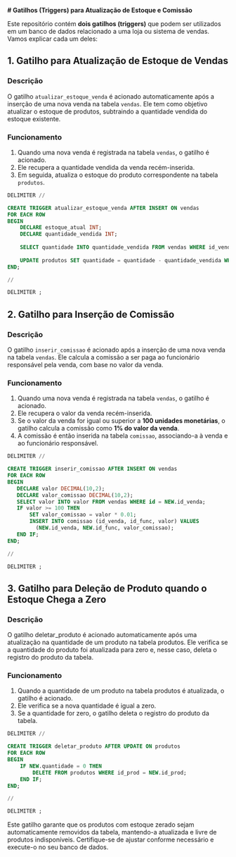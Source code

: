 **# Gatilhos (Triggers) para Atualização de Estoque e Comissão**

Este repositório contém **dois gatilhos (triggers)** que podem ser utilizados em um banco de dados relacionado a uma loja ou sistema de vendas. Vamos explicar cada um deles:

## 1. Gatilho para Atualização de Estoque de Vendas

### Descrição
O gatilho `atualizar_estoque_venda` é acionado automaticamente após a inserção de uma nova venda na tabela `vendas`. Ele tem como objetivo atualizar o estoque de produtos, subtraindo a quantidade vendida do estoque existente.

### Funcionamento
1. Quando uma nova venda é registrada na tabela `vendas`, o gatilho é acionado.
2. Ele recupera a quantidade vendida da venda recém-inserida.
3. Em seguida, atualiza o estoque do produto correspondente na tabela `produtos`.

```sql
DELIMITER //

CREATE TRIGGER atualizar_estoque_venda AFTER INSERT ON vendas
FOR EACH ROW 
BEGIN 
    DECLARE estoque_atual INT;
    DECLARE quantidade_vendida INT;
    
    SELECT quantidade INTO quantidade_vendida FROM vendas WHERE id_venda = NEW.id_venda;
    
    UPDATE produtos SET quantidade = quantidade - quantidade_vendida WHERE id_prod = NEW.id_produtos;
END;

//

DELIMITER ;
```

## 2. Gatilho para Inserção de Comissão

### Descrição
O gatilho `inserir_comissao` é acionado após a inserção de uma nova venda na tabela `vendas`. Ele calcula a comissão a ser paga ao funcionário responsável pela venda, com base no valor da venda.

### Funcionamento
1. Quando uma nova venda é registrada na tabela `vendas`, o gatilho é acionado.
2. Ele recupera o valor da venda recém-inserida.
3. Se o valor da venda for igual ou superior a **100 unidades monetárias**, o gatilho calcula a comissão como **1% do valor da venda**.
4. A comissão é então inserida na tabela `comissao`, associando-a à venda e ao funcionário responsável.

```sql
DELIMITER //

CREATE TRIGGER inserir_comissao AFTER INSERT ON vendas
FOR EACH ROW 
BEGIN 
   DECLARE valor DECIMAL(10,2);
   DECLARE valor_comissao DECIMAL(10,2);
   SELECT valor INTO valor FROM vendas WHERE id = NEW.id_venda;
   IF valor >= 100 THEN 
       SET valor_comissao = valor * 0.01;
       INSERT INTO comissao (id_venda, id_func, valor) VALUES
         (NEW.id_venda, NEW.id_func, valor_comissao);
   END IF;
END;

//

DELIMITER ;
```

## 3. Gatilho para Deleção de Produto quando o Estoque Chega a Zero
### Descrição
O gatilho deletar_produto é acionado automaticamente após uma atualização na quantidade de um produto na tabela produtos. Ele verifica se a quantidade do produto foi atualizada para zero e, nesse caso, deleta o registro do produto da tabela.

### Funcionamento
1. Quando a quantidade de um produto na tabela produtos é atualizada, o gatilho é acionado.
2. Ele verifica se a nova quantidade é igual a zero.
3. Se a quantidade for zero, o gatilho deleta o registro do produto da tabela.
```sql
DELIMITER //

CREATE TRIGGER deletar_produto AFTER UPDATE ON produtos
FOR EACH ROW
BEGIN
    IF NEW.quantidade = 0 THEN
        DELETE FROM produtos WHERE id_prod = NEW.id_prod;
    END IF;
END;

//

DELIMITER ;
```
Este gatilho garante que os produtos com estoque zerado sejam automaticamente removidos da tabela, mantendo-a atualizada e livre de produtos indisponíveis. Certifique-se de ajustar conforme necessário e execute-o no seu banco de dados.
